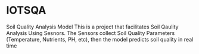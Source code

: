 # IOTSQA
Soil Quality Analysis Model
This is a project that facilitates Soil Qaulity Analysis Using Sesnors. The Sensors collect Soil Quality Parameters (Temperature, Nutrients, PH, etc), then the model predicts soil quality in real time
